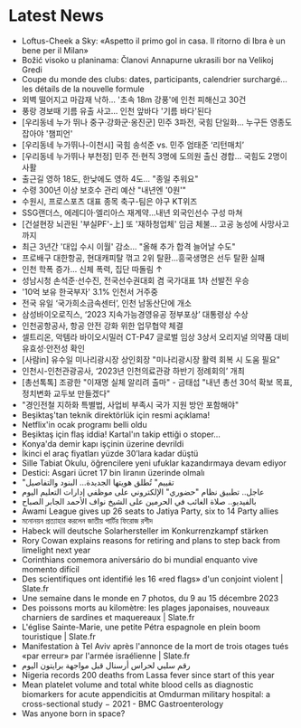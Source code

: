 # Latest News
-  Loftus-Cheek a Sky: «Aspetto il primo gol in casa. Il ritorno di Ibra è un bene per il Milan»
-  Božić visoko u planinama: Članovi Annapurne ukrasili bor na Velikoj Gredi
-  Coupe du monde des clubs: dates, participants, calendrier surchargé... les détails de la nouvelle formule
-  외벽 떨어지고 마감재 낙하… '초속 18m 강풍'에 인천 피해신고 30건
-  풍랑 경보때 기름 유출 사고… 인천 앞바다 '기름 바다'된다
-  [우리동네 누가 뛰나 중구·강화군·옹진군] 민주 3파전, 국힘 단일화… 누구든 영종도 잡아야 '챔피언'
-  [우리동네 누가뛰나-이천시] 국힘 송석준 vs. 민주 엄태준 ‘리턴매치’
-  [우리동네 누가뛰나 부천정] 민주 전·현직 3명에 도의원 출신 경합… 국힘도 2명이 사활
-  출근길 영하 18도, 한낮에도 영하 4도… "종일 추워요"
-  수령 300년 이상 보호수 관리 예산 "내년엔 '0원'"
-  수원시, 프로스포츠 대표 종목 축구-팀은 야구 KT위즈
-  SSG랜더스, 에레디아·엘리아스 재계약...내년 외국인선수 구성 마쳐
-  [건설현장 뇌관된 '부실PF'-上] 또 '재하청업체' 임금 체불… 고공 농성에 사망사고까지
-  최근 3년간 '대입 수시 이월' 감소… "올해 추가 합격 늘어날 수도"
-  프로배구 대한항공, 현대캐피탈 꺾고 2위 탈환...흥국생명은 선두 탈환 실패
-  인천 학폭 증가… 신체 폭력, 집단 따돌림 ↑
-  성남시청 손석준·선수진, 전국선수권대회 겸 국가대표 1차 선발전 우승
-  '10억 보유 한국부자' 3.1% 인천서 거주중
-  전국 유일 ‘국가희소금속센터’, 인천 남동산단에 개소
-  삼성바이오로직스, ‘2023 지속가능경영유공 정부포상’ 대통령상 수상
-  인천공항공사, 항공 안전 강화 위한 업무협약 체결
-  셀트리온, 악템라 바이오시밀러 CT-P47 글로벌 임상 3상서 오리지널 의약품 대비 유효성·안전성 확인
-  [사람in] 유수일 미나리광시장 상인회장 "미나리광시장 활력 회복 시 도움 필요"
-  인천시-인천관광공사, ‘2023년 인천의료관광 하반기 정례회의’ 개최
-  [총선톡톡] 조광한 "이재명 실체 알리려 출마" - 금태섭 "내년 총선 30석 확보 목표, 정치변화 교두보 만들겠다"
-  "경인전철 지하화 특별법, 사업비 부족시 국가 지원 방안 포함해야"
-  Beşiktaş'tan teknik direktörlük için resmi açıklama!
-  Netflix'in ocak programı belli oldu
-  Beşiktaş için flaş iddia! Kartal'ın takip ettiği o stoper...
-  Konya'da demir kapı işçinin üzerine devrildi
-  İkinci el araç fiyatları yüzde 30’lara kadar düştü
-  Sille Tabiat Okulu, öğrencilere yeni ufuklar kazandırmaya devam ediyor
-  Destici: Asgari ücret 17 bin liranın üzerinde olmalı
-  "تقييم" تُطلق هويتها الجديدة... البنود والتفاصيل
-  عاجل.. تطبيق نظام "حضوري" الإلكتروني على موظفي إدارات التعليم اليوم
-  بالفيديو.. صلاة الغائب في الحرمين على الشيخ نواف الأحمد الجابر الصباح
-  Awami League gives up 26 seats to Jatiya Party, six to 14 Party allies
-  মনোনয়ন প্রত্যাহার করলেন জাতীয় পার্টির ফিরোজ রশীদ
-  Habeck will deutsche Solarhersteller im Konkurrenzkampf stärken
-  Rory Cowan explains reasons for retiring and plans to step back from limelight next year
-  Corinthians comemora aniversário do bi mundial enquanto vive momento difícil
-  Des scientifiques ont identifié les 16 «red flags» d'un conjoint violent | Slate.fr
-  Une semaine dans le monde en 7 photos, du 9 au 15 décembre 2023
-  Des poissons morts au kilomètre: les plages japonaises, nouveaux charniers de sardines et maquereaux | Slate.fr
-  L'église Sainte-Marie, une petite Pétra espagnole en plein boom touristique | Slate.fr
-  Manifestation à Tel Aviv après l'annonce de la mort de trois otages tués «par erreur» par l'armée israélienne | Slate.fr
-  رقم سلبي لحراس أرسنال قبل مواجهة برايتون اليوم
-  Nigeria records 200 deaths from Lassa fever since start of this year
-  Mean platelet volume and total white blood cells as diagnostic biomarkers for acute appendicitis at Omdurman military hospital: a cross-sectional study − 2021 - BMC Gastroenterology
-  Was anyone born in space?
